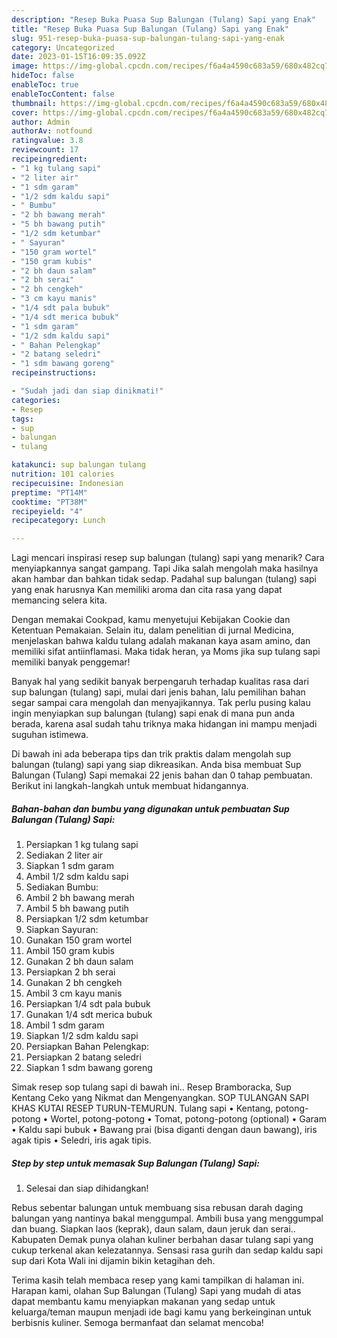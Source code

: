 ```yaml
---
description: "Resep Buka Puasa Sup Balungan (Tulang) Sapi yang Enak"
title: "Resep Buka Puasa Sup Balungan (Tulang) Sapi yang Enak"
slug: 951-resep-buka-puasa-sup-balungan-tulang-sapi-yang-enak
category: Uncategorized
date: 2023-01-15T16:09:35.092Z
image: https://img-global.cpcdn.com/recipes/f6a4a4590c683a59/680x482cq70/sup-balungan-tulang-sapi-foto-resep-utama.jpg
hideToc: false
enableToc: true
enableTocContent: false
thumbnail: https://img-global.cpcdn.com/recipes/f6a4a4590c683a59/680x482cq70/sup-balungan-tulang-sapi-foto-resep-utama.jpg
cover: https://img-global.cpcdn.com/recipes/f6a4a4590c683a59/680x482cq70/sup-balungan-tulang-sapi-foto-resep-utama.jpg
author: Admin
authorAv: notfound
ratingvalue: 3.8
reviewcount: 17
recipeingredient:
- "1 kg tulang sapi"
- "2 liter air"
- "1 sdm garam"
- "1/2 sdm kaldu sapi"
- " Bumbu"
- "2 bh bawang merah"
- "5 bh bawang putih"
- "1/2 sdm ketumbar"
- " Sayuran"
- "150 gram wortel"
- "150 gram kubis"
- "2 bh daun salam"
- "2 bh serai"
- "2 bh cengkeh"
- "3 cm kayu manis"
- "1/4 sdt pala bubuk"
- "1/4 sdt merica bubuk"
- "1 sdm garam"
- "1/2 sdm kaldu sapi"
- " Bahan Pelengkap"
- "2 batang seledri"
- "1 sdm bawang goreng"
recipeinstructions:

- "Sudah jadi dan siap dinikmati!"
categories:
- Resep
tags:
- sup
- balungan
- tulang

katakunci: sup balungan tulang 
nutrition: 101 calories
recipecuisine: Indonesian
preptime: "PT14M"
cooktime: "PT38M"
recipeyield: "4"
recipecategory: Lunch

---
```



Lagi mencari inspirasi resep sup balungan (tulang) sapi yang menarik? Cara menyiapkannya sangat gampang. Tapi Jika salah mengolah maka hasilnya akan hambar dan bahkan tidak sedap. Padahal sup balungan (tulang) sapi yang enak harusnya Kan memiliki aroma dan cita rasa yang dapat memancing selera kita.


Dengan memakai Cookpad, kamu menyetujui Kebijakan Cookie dan Ketentuan Pemakaian. Selain itu, dalam penelitian di jurnal Medicina, menjelaskan bahwa kaldu tulang adalah makanan kaya asam amino, dan memiliki sifat antiinflamasi. Maka tidak heran, ya Moms jika sup tulang sapi memiliki banyak penggemar!

Banyak hal yang sedikit banyak berpengaruh terhadap kualitas rasa dari sup balungan (tulang) sapi, mulai dari jenis bahan, lalu pemilihan bahan segar sampai cara mengolah dan menyajikannya. Tak perlu pusing kalau ingin menyiapkan sup balungan (tulang) sapi enak di mana pun anda berada, karena asal sudah tahu triknya maka hidangan ini mampu menjadi suguhan istimewa.


Di bawah ini ada beberapa tips dan trik praktis dalam mengolah sup balungan (tulang) sapi yang siap dikreasikan. Anda bisa membuat Sup Balungan (Tulang) Sapi memakai 22 jenis bahan dan 0 tahap pembuatan. Berikut ini langkah-langkah untuk membuat hidangannya.

<!--inarticleads1-->

##### Bahan-bahan dan bumbu yang digunakan untuk pembuatan Sup Balungan (Tulang) Sapi:

1. Persiapkan 1 kg tulang sapi
1. Sediakan 2 liter air
1. Siapkan 1 sdm garam
1. Ambil 1/2 sdm kaldu sapi
1. Sediakan  Bumbu:
1. Ambil 2 bh bawang merah
1. Ambil 5 bh bawang putih
1. Persiapkan 1/2 sdm ketumbar
1. Siapkan  Sayuran:
1. Gunakan 150 gram wortel
1. Ambil 150 gram kubis
1. Gunakan 2 bh daun salam
1. Persiapkan 2 bh serai
1. Gunakan 2 bh cengkeh
1. Ambil 3 cm kayu manis
1. Persiapkan 1/4 sdt pala bubuk
1. Gunakan 1/4 sdt merica bubuk
1. Ambil 1 sdm garam
1. Siapkan 1/2 sdm kaldu sapi
1. Persiapkan  Bahan Pelengkap:
1. Persiapkan 2 batang seledri
1. Siapkan 1 sdm bawang goreng


Simak resep sop tulang sapi di bawah ini.. Resep Bramboracka, Sup Kentang Ceko yang Nikmat dan Mengenyangkan. SOP TULANGAN SAPI KHAS KUTAI RESEP TURUN-TEMURUN. Tulang sapi • Kentang, potong-potong • Wortel, potong-potong • Tomat, potong-potong (optional) • Garam • Kaldu sapi bubuk • Bawang prai (bisa diganti dengan daun bawang), iris agak tipis • Seledri, iris agak tipis. 

<!--inarticleads2-->

##### Step by step untuk memasak Sup Balungan (Tulang) Sapi:


1. Selesai dan siap dihidangkan!

Rebus sebentar balungan untuk membuang sisa rebusan darah daging balungan yang nantinya bakal menggumpal. Ambili busa yang menggumpal dan buang. Siapkan laos (keprak), daun salam, daun jeruk dan serai.. Kabupaten Demak punya olahan kuliner berbahan dasar tulang sapi yang cukup terkenal akan kelezatannya. Sensasi rasa gurih dan sedap kaldu sapi sup dari Kota Wali ini dijamin bikin ketagihan deh. 

Terima kasih telah membaca resep yang kami tampilkan di halaman ini. Harapan kami, olahan Sup Balungan (Tulang) Sapi yang mudah di atas dapat membantu kamu menyiapkan makanan yang sedap untuk keluarga/teman maupun menjadi ide bagi kamu yang berkeinginan untuk berbisnis kuliner. Semoga bermanfaat dan selamat mencoba!
